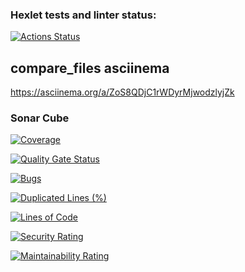 ### Hexlet tests and linter status:
[![Actions Status](https://github.com/CheshireMug/python-project-50/actions/workflows/hexlet-check.yml/badge.svg)](https://github.com/CheshireMug/python-project-50/actions)

## compare_files asciinema
https://asciinema.org/a/ZoS8QDjC1rWDyrMjwodzlyjZk

### Sonar Cube
[![Coverage](https://sonarcloud.io/api/project_badges/measure?project=CheshireMug_python-project-50&metric=coverage)](https://sonarcloud.io/summary/new_code?id=CheshireMug_python-project-50)

[![Quality Gate Status](https://sonarcloud.io/api/project_badges/measure?project=CheshireMug_python-project-50&metric=alert_status)](https://sonarcloud.io/summary/new_code?id=CheshireMug_python-project-50)

[![Bugs](https://sonarcloud.io/api/project_badges/measure?project=CheshireMug_python-project-50&metric=bugs)](https://sonarcloud.io/summary/new_code?id=CheshireMug_python-project-50)

[![Duplicated Lines (%)](https://sonarcloud.io/api/project_badges/measure?project=CheshireMug_python-project-50&metric=duplicated_lines_density)](https://sonarcloud.io/summary/new_code?id=CheshireMug_python-project-50)

[![Lines of Code](https://sonarcloud.io/api/project_badges/measure?project=CheshireMug_python-project-50&metric=ncloc)](https://sonarcloud.io/summary/new_code?id=CheshireMug_python-project-50)

[![Security Rating](https://sonarcloud.io/api/project_badges/measure?project=CheshireMug_python-project-50&metric=security_rating)](https://sonarcloud.io/summary/new_code?id=CheshireMug_python-project-50)

[![Maintainability Rating](https://sonarcloud.io/api/project_badges/measure?project=CheshireMug_python-project-50&metric=sqale_rating)](https://sonarcloud.io/summary/new_code?id=CheshireMug_python-project-50)
